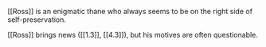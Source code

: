 [[Ross]] is an enigmatic thane who always seems to be on the right side of self-preservation.

[[Ross]] brings news ([[1.3]], [[4.3]]), but his motives are often questionable.
